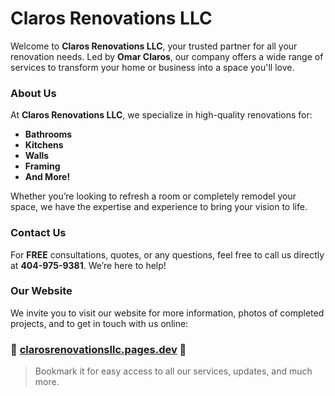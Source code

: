 # **Claros Renovations LLC**

Welcome to **Claros Renovations LLC**, your trusted partner for all your renovation needs. Led by **Omar Claros**, our company offers a wide range of services to transform your home or business into a space you'll love.

### **About Us**
At **Claros Renovations LLC**, we specialize in high-quality renovations for:
- **Bathrooms**  
- **Kitchens**  
- **Walls**  
- **Framing**  
- **And More!**  

Whether you’re looking to refresh a room or completely remodel your space, we have the expertise and experience to bring your vision to life.

### **Contact Us**
For **FREE** consultations, quotes, or any questions, feel free to call us directly at **404-975-9381**. We’re here to help!

### **Our Website**
We invite you to visit our website for more information, photos of completed projects, and to get in touch with us online:

### 🚨 **[clarosrenovationsllc.pages.dev](https://clarosrenovationsllc.pages.dev)** 🚨  
> Bookmark it for easy access to all our services, updates, and much more.
